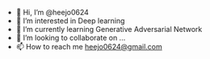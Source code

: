 - 👋 Hi, I’m @heejo0624
- 👀 I’m interested in Deep learning
- 🌱 I’m currently learning Generative Adversarial Network
- 💞️ I’m looking to collaborate on ...
- 📫 How to reach me heejo0624@gmail.com

<!---
heejo0624/heejo0624 is a ✨ special ✨ repository because its `README.md` (this file) appears on your GitHub profile.
You can click the Preview link to take a look at your changes.
--->
